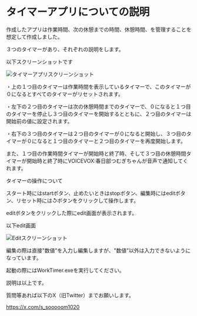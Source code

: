 # タイマーアプリについての説明

作成したアプリは作業時間、次の休憩までの時間、休憩時間、を管理することを想定して作成しました。

３つのタイマーがあり、それぞれの説明をします。


以下スクリーンショットです

![タイマーアプリスクリーンショット ](https://github.com/som1020/WarkTimer/assets/166140640/9a15e0e4-84aa-4c4e-8b89-295a08f359b3)

・上の１つ目のタイマーは作業時間を表示しているタイマーで、このタイマーが０になるとすべてのタイマーがリセットされます。

・左下の２つ目のタイマーは次の休憩時間までのタイマーで、０になると１つ目のタイマーを停止し３つ目のタイマーを開始するとともに、２つ目のタイマーは開始前の値に設定されます。

・右下の３つ目のタイマーは２つ目のタイマーが０になると開始し、３つ目のタイマーが０になると１つ目のタイマーと２つ目のタイマーを再度開始します。

また、１つ目の作業時間タイマーが開始時と終了時、そして３つ目の休憩時間タイマーが開始時と終了時にVOICEVOX:春日部つむぎちゃんが音声で通知してくれます。


タイマーの操作について

スタート時にはstartボタン、止めたいときはstopボタン、編集時にはeditボタン、リセット時には↺ボタンをクリックして操作します。

editボタンをクリックした際にedit画面が表示されます。


以下edit画面

![Editスクリーンショット ](https://github.com/som1020/WarkTimer/assets/166140640/ac938b74-ba35-4ef0-bae7-62981c7e5492)

編集の際は直接"数値"を入力し編集しますが、"数値"以外は入力できないようになっています。


起動の際にはWorkTimer.exeを実行してください。

説明は以上です。

質問等あれば以下のX（旧Twitter）までお願いします。

https://x.com/s_sooooom1020
